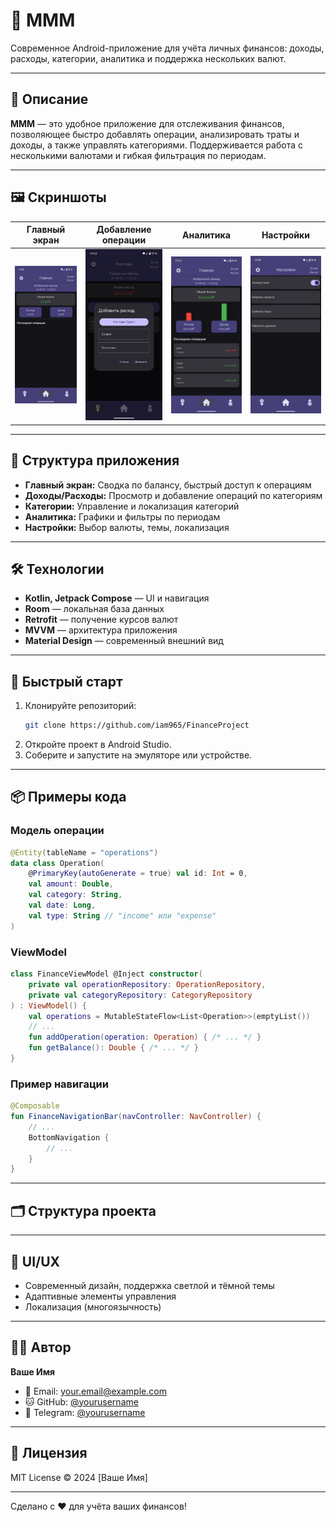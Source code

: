 # 💸 MMM

Современное Android-приложение для учёта личных финансов: доходы, расходы, категории, аналитика и поддержка нескольких валют.

---

## 📱 Описание

**MMM** — это удобное приложение для отслеживания финансов, позволяющее быстро добавлять операции, анализировать траты и доходы, а также управлять категориями. Поддерживается работа с несколькими валютами и гибкая фильтрация по периодам.

---

## 🖼️ Скриншоты

| Главный экран | Добавление операции | Аналитика | Настройки |
|--------------|---------------------|-----------|-----------|
| ![home](screenshots/home.png) |![addexpense](screenshots/add.png) | ![diagram](screenshots/diagram.png) | ![settings](screenshots/settings.png) |

---

## 🧩 Структура приложения

- **Главный экран:** Сводка по балансу, быстрый доступ к операциям
- **Доходы/Расходы:** Просмотр и добавление операций по категориям
- **Категории:** Управление и локализация категорий
- **Аналитика:** Графики и фильтры по периодам
- **Настройки:** Выбор валюты, темы, локализация

---

## 🛠️ Технологии

- **Kotlin, Jetpack Compose** — UI и навигация
- **Room** — локальная база данных
- **Retrofit** — получение курсов валют
- **MVVM** — архитектура приложения
- **Material Design** — современный внешний вид

---

## 🚀 Быстрый старт

1. Клонируйте репозиторий:
   ```bash
   git clone https://github.com/iam965/FinanceProject
   ```
2. Откройте проект в Android Studio.
3. Соберите и запустите на эмуляторе или устройстве.

---

## 📦 Примеры кода

### Модель операции

```kotlin
@Entity(tableName = "operations")
data class Operation(
    @PrimaryKey(autoGenerate = true) val id: Int = 0,
    val amount: Double,
    val category: String,
    val date: Long,
    val type: String // "income" или "expense"
)
```

### ViewModel

```kotlin
class FinanceViewModel @Inject constructor(
    private val operationRepository: OperationRepository,
    private val categoryRepository: CategoryRepository
) : ViewModel() {
    val operations = MutableStateFlow<List<Operation>>(emptyList())
    // ...
    fun addOperation(operation: Operation) { /* ... */ }
    fun getBalance(): Double { /* ... */ }
}
```

### Пример навигации

```kotlin
@Composable
fun FinanceNavigationBar(navController: NavController) {
    // ...
    BottomNavigation {
        // ...
    }
}
```

---

## 🗂️ Структура проекта



---

## 🎨 UI/UX

- Современный дизайн, поддержка светлой и тёмной темы
- Адаптивные элементы управления
- Локализация (многоязычность)

---

## 👨‍💻 Автор

**Ваше Имя**  
- 📧 Email: [your.email@example.com](mailto:your.email@example.com)
- 🐱 GitHub: [@yourusername](https://github.com/yourusername)
- 📱 Telegram: [@yourusername](https://t.me/yourusername)

---

## 📄 Лицензия

MIT License © 2024 [Ваше Имя]

---

Сделано с ❤️ для учёта ваших финансов!
